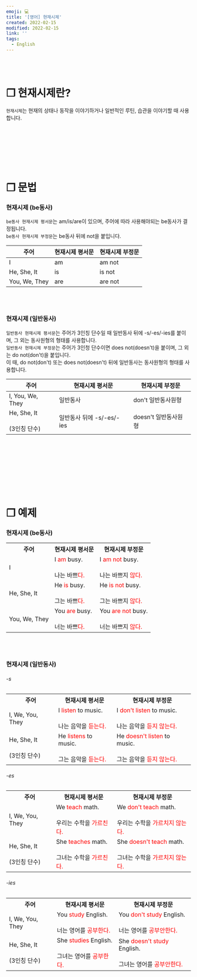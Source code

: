 ```yaml
---
emoji: 💻
title: '[영어] 현재시제'
created: 2022-02-15
modified: 2022-02-15
link: ''
tags:
  - English
---
```

<br></br>





# **❐ 현재시제란?**
`현재시제`는 현재의 상태나 동작을 이야기하거나 일반적인 루틴, 습관을 이야기할 때 사용합니다.
<br></br><br></br><br></br><br></br>





# **❐ 문법**
### 현재시제 (be동사)
`be동사 현재시제 평서문`는 am/is/are이 있으며, 주어에 따라 사용해야되는 be동사가 결정됩니다.   
`be동사 현재시제 부정문`는 be동사 뒤에 not을 붙입니다.

|주어|현재시제 평서문|현재시제 부정문|
|----|---|---|
|I|am|am not|
|He, She, It|is|is not|
|You, We, They|are|are not|
<br></br>

### 현재시제 (일반동사)
`일반동사 현재시제 평서문`는 주어가 3인칭 단수일 때 일반동사 뒤에 -s/-es/-ies를 붙이며, 그 외는 동사원형의 형태를 사용합니다.  
`일반동사 현재시제 부정문`는 주어가 3인청 단수이면 does not(doesn't)을 붙이며, 그 외는 do not(don't)을 붙입니다.  
이 때, do not(don't) 또는 does not(doesn't) 뒤에 일반동사는 동사원형의 형태를 사용합니다.

|주어|현재시제 평서문|현재시제 부정문|
|----|---|---|
|I, You, We, They|일반동사|don't 일반동사원형|
|He, She, It<br></br>(3인칭 단수)|일반동사 뒤에 -s/-es/-ies|doesn't 일반동사원형|
<br></br><br></br><br></br><br></br>





# **❐ 예제**
### 현재시제 (be동사)
<table>
<tr>
  <th style="text-align: center">주어</th>
  <th style="text-align: center">현재시제 평서문</th>
  <th style="text-align: center">현재시제 부정문</th>
</tr>
<tr>
  <td>I</td>
  <td>I <span style="color:red">am</span> busy.<br></br>
      나는 바쁘<span style="color:red">다.</span>
  </td>
  <td>I <span style="color:red">am not</span> busy.<br></br>
      나는 바쁘지 <span style="color:red">않다.</span>
  </td>  
</tr>
<tr>
  <td>He, She, It</td>
  <td>He <span style="color:red">is</span> busy.<br></br>
      그는 바쁘<span style="color:red">다.</span>
  </td>
  <td>He <span style="color:red">is not</span> busy.<br></br>
      그는 바쁘지 <span style="color:red">않다.</span>
  </td>  
</tr>
<tr>
  <td>You, We, They</td>
  <td>You <span style="color:red">are</span> busy.<br></br>
      너는 바쁘<span style="color:red">다.</span>
  </td>
  <td>You <span style="color:red">are not</span> busy.<br></br>
      너는 바쁘지 <span style="color:red">않다.</span>
  </td>  
</tr>
</table>
<br></br>



### 현재시제 (일반동사)
###### -s
<table>
<tr>
  <th style="text-align: center">주어</th>
  <th style="text-align: center">현재시제 평서문</th>
  <th style="text-align: center">현재시제 부정문</th>
</tr>
<tr>
  <td>I, We, You, They</td>
  <td>I <span style="color:red">listen</span> to music.<br></br>
      나는 음악을 <span style="color:red">듣는다.</span>
  </td>
  <td>I <span style="color:red">don't listen</span> to music.<br></br>
      나는 음악을 <span style="color:red">듣지 않는다.</span>
  </td>  
</tr>
<tr>
  <td>He, She, It<br></br>(3인칭 단수)</td>
  <td>He <span style="color:red">listens</span> to music.<br></br>
      그는 음악을 <span style="color:red">듣는다.</span>
  </td>
  <td>He <span style="color:red">doesn't listen</span> to music.<br></br>
      그는 음악을 <span style="color:red">듣지 않는다.</span>
  </td>
</tr>
</table>

###### -es
<table>
<tr>
  <th style="text-align: center">주어</th>
  <th style="text-align: center">현재시제 평서문</th>
  <th style="text-align: center">현재시제 부정문</th>
</tr>
<tr>
  <td>I, We, You, They</td>
  <td>We <span style="color:red">teach</span> math.<br></br>
      우리는 수학을 <span style="color:red">가르친다.</span>
  </td>
  <td>We <span style="color:red">don't teach</span> math.<br></br>
      우리는 수학을 <span style="color:red">가르치지 않는다.</span>
  </td>
</tr>
<tr>
  <td>He, She, It<br></br>(3인칭 단수)</td>
  <td>She <span style="color:red">teaches</span> math.<br></br>
      그녀는 수학을 <span style="color:red">가르친다.</span>
  </td>  
  <td>She <span style="color:red">doesn't teach</span> math.<br></br>
      그녀는 수학을 <span style="color:red">가르치지 않는다.</span>
  </td>  
</tr>
</table>

###### -ies
<table>
<tr>
  <th style="text-align: center">주어</th>
  <th style="text-align: center">현재시제 평서문</th>
  <th style="text-align: center">현재시제 부정문</th>
</tr>
<tr>
  <td>I, We, You, They</td>
  <td>You <span style="color:red">study</span> English.<br></br>
      너는 영어를 <span style="color:red">공부한다.</span>
  </td>
  <td>You <span style="color:red">don't study</span> English.<br></br>
      너는 영어를 <span style="color:red">공부안한다.</span>
  </td>  
</tr>
<tr>
  <td>He, She, It<br></br>(3인칭 단수)</td>
  <td>She <span style="color:red">studies</span> English.<br></br>
      그녀는 영어를 <span style="color:red">공부한다.</span>
  </td>
  <td>She <span style="color:red">doesn't study</span> English.<br></br>
      그녀는 영어를 <span style="color:red">공부안한다.</span>
  </td>  
</tr>
</table>
<br></br>
